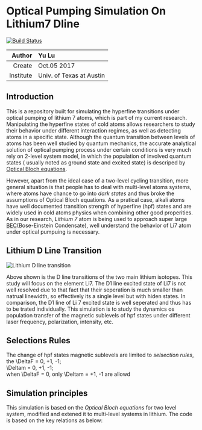 # Optical Pumping Simulation On Lithium7 Dline  
[![Build Status](https://travis-ci.org/SuperYuLu/OpticalPumpingLithium7Dline.svg?branch=master)](https://travis-ci.org/SuperYuLu/OpticalPumpingLithium7Dline)  

| Author | Yu Lu |
| ------:|:----- |
| Create | Oct.05 2017 |
| Institute | Univ. of Texas at Austin |  

## Introduction 
This is a repository built for simulating the hyperfine transitions under optical pumping of lithium 7 atoms, which is part of my current research. Manipulating the hyperfine states of cold atoms allows researchers to study their behavior under different interaction regimes, as well as detecting atoms in a specific state. Although the quantum transition between levels of atoms has been well studied by quantum mechanics, the accurate analytical solution of optical pumping process under certain conditions is very much rely on 2-level system model, in which the population of involved quantum states ( usually noted as ground state and excited state) is descriped by [Optical Bloch equations](https://en.wikipedia.org/wiki/Maxwell%E2%80%93Bloch_equations).   

However, apart from the ideal case of a two-level cycling transition, more general situation is that people has to deal with multi-level atoms systems, where atoms have chance to go into *dark states* and thus broke the assumptions of Optical Bloch equations. As a pratical case, alkali atoms have well documented transition strength of hyperfine (hpf) states and are widely used in cold atoms physics when combining other good properities. As in our research, *Lithium 7* atom is being used to approach super large [BEC](https://en.wikipedia.org/wiki/Bose%E2%80%93Einstein_condensate)(Bose-Einstein Condensate), well understand the behavior of Li7 atom under optical pumpuing is necessary.   

## Lithium D Line Transition  
![Lithium D line transition](https://github.com/SuperYuLu/OpticalPumpingLithium7Dline/blob/master/info/LiLevel.png)  

Above shown is the D line transitions of the two main lithium isotopes. This study will focus on the element Li7. The D1 line excited state of Li7 is not well resolved due to that fact that their seperation is much smaller than natrual linewidth, so effectively its a single level but with hiden states. In comparison, the D1 line of Li 7 excited state is well seperated and thus has to be trated individually. This simulation is to study the dynamics os population transfer of the magnetic sublevels of hpf states under different laser frequency, polarization, intensity, etc.   

## Selections Rules    
The change of hpf states magnetic sublevels are limited to *selsection rules*, the 
\DeltaF = 0, +1, -1;  
\Deltam = 0, +1, -1;  
when \DeltaF = 0, only \Deltam = +1, -1 are allowd  

## Simulation principles  
This simulation is based on the *Optical Bloch equations* for two level system, modified and extened it to multi-level systems in lithium. The code is based on the key relations as below:  

